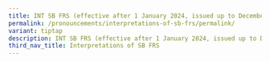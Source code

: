 ```yaml
---
title: INT SB FRS (effective after 1 January 2024, issued up to December 2024)
permalink: /pronouncements/interpretations-of-sb-frs/permalink/
variant: tiptap
description: INT SB FRS (effective after 1 January 2024, issued up to December 2024)
third_nav_title: Interpretations of SB FRS
---
```


